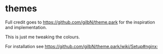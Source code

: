 # themes

Full credit goes to https://github.com/gilbN/theme.park for the inspiration and implementation.

This is just me tweaking the colours.

For installation see https://github.com/gilbN/theme.park/wiki/Setup#nginx;
